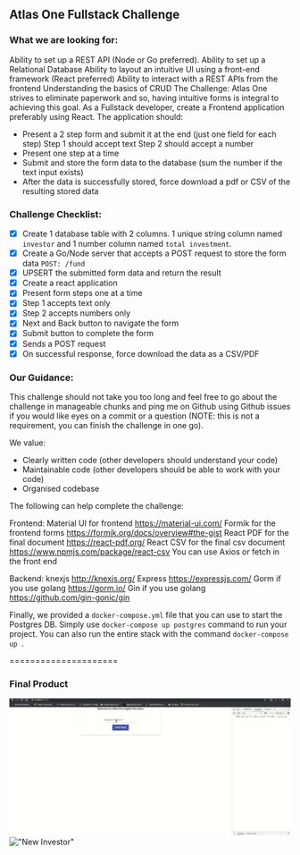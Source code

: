 <!-- @format -->

## Atlas One Fullstack Challenge

### What we are looking for:

Ability to set up a REST API (Node or Go preferred).
Ability to set up a Relational Database
Ability to layout an intuitive UI using a front-end framework (React preferred)
Ability to interact with a REST APIs from the frontend
Understanding the basics of CRUD
The Challenge:
Atlas One strives to eliminate paperwork and so, having intuitive forms is integral to achieving this goal. As a Fullstack developer, create a Frontend application preferably using React. The application should:

- Present a 2 step form and submit it at the end (just one field for each step)
  Step 1 should accept text
  Step 2 should accept a number
- Present one step at a time
- Submit and store the form data to the database (sum the number if the text input exists)
- After the data is successfully stored, force download a pdf or CSV of the resulting stored data

### Challenge Checklist:

- [x] Create 1 database table with 2 columns. 1 unique string column named `investor` and 1 number column named `total investment`.
- [x] Create a Go/Node server that accepts a POST request to store the form data `POST: /fund`
- [x] UPSERT the submitted form data and return the result
- [x] Create a react application
- [x] Present form steps one at a time
- [x] Step 1 accepts text only
- [x] Step 2 accepts numbers only
- [x] Next and Back button to navigate the form
- [x] Submit button to complete the form
- [x] Sends a POST request
- [x] On successful response, force download the data as a CSV/PDF

### Our Guidance:

This challenge should not take you too long and feel free to go about the challenge in manageable chunks and ping me on Github using Github issues if you would like eyes on a commit or a question (NOTE: this is not a requirement, you can finish the challenge in one go).

We value:

- Clearly written code (other developers should understand your code)
- Maintainable code (other developers should be able to work with your code)
- Organised codebase

The following can help complete the challenge:

Frontend:
Material UI for frontend https://material-ui.com/
Formik for the frontend forms https://formik.org/docs/overview#the-gist
React PDF for the final document https://react-pdf.org/
React CSV for the final csv document https://www.npmjs.com/package/react-csv
You can use Axios or fetch in the front end

Backend:
knexjs http://knexjs.org/
Express https://expressjs.com/
Gorm if you use golang https://gorm.io/
Gin if you use golang https://github.com/gin-gonic/gin

Finally, we provided a `docker-compose.yml` file that you can use to start the Postgres DB. Simply use `docker-compose up postgres` command to run your project. You can also run the entire stack with the command `docker-compose up `.

=====================

### Final Product

!["Updating Existing Investor"](https://github.com/veilance/fullstack-challenge/blob/master/documents/atlasone-overall.gif)
!["New Investor"](https://github.com/veilance/fullstack-challenge/blob/master/docs/atlasone-new-investor.gif)